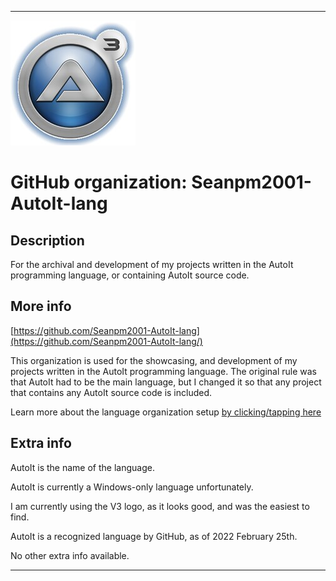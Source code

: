 
***

<!--
<details open><summary><p>Click/tap here to expand/collapse the full resolution (vector) logo for this project</p></summary>

![ML_Logo.svg failed to load. The file may be missing or corrupt. Check the file path for errors first.](/AdditionalInfo/2/Seanpm2001-AutoIt-lang/ML_logo.svg)

</details>

<details><summary><p>Click/tap here to expand/collapse the non-vector (raster) logo for this project</p></summary>
!-->

![AutoIt3LOGO.jpeg failed to load. The file may be missing or corrupt. Check the file path for errors first.](/AdditionalInfo/2/Seanpm2001-AutoIt-lang/AutoIt3LOGO.jpeg)

<!--
</details>
!-->

# GitHub organization: Seanpm2001-AutoIt-lang

## Description

For the archival and development of my projects written in the AutoIt programming language, or containing AutoIt source code.

## More info

[https://github.com/Seanpm2001-AutoIt-lang](https://github.com/Seanpm2001-AutoIt-lang/)

This organization is used for the showcasing, and development of my projects written in the AutoIt programming language. The original rule was that AutoIt had to be the main language, but I changed it so that any project that contains any AutoIt source code is included.

Learn more about the language organization setup [by clicking/tapping here](/AdditionalInfo/LanguageOrgs/README.md)

## Extra info

AutoIt is the name of the language.

AutoIt is currently a Windows-only language unfortunately.

I am currently using the V3 logo, as it looks good, and was the easiest to find.

AutoIt is a recognized language by GitHub, as of 2022 February 25th.

<!--The logo currently in use is in GIF format, but is not animated. !-->

<!--I don't know what AutoIt stands for, in the sense of programming languages. !-->

No other extra info available.

***
